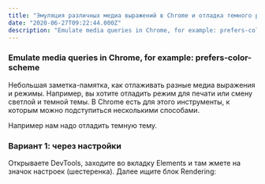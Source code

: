 ```yaml
---
title: "Эмуляция различных медиа выражений в Chrome и отладка темного режима"
date: "2020-06-27T09:22:44.000Z"
description: "Emulate media queries in Chrome, for example: prefers-color-scheme Небольшая заметка-памятка, как отлаживать разные медиа выраже"
---
```


<h3 id="emulate-media-queries-in-chrome-for-example-prefers-color-scheme">Emulate media queries in Chrome, for example: prefers-color-scheme</h3><p>Небольшая заметка-памятка, как отлаживать разные медиа выражения и режимы. Например, вы хотите отладить режим для печати или смену светлой и темной темы. В Chrome есть для этого инструменты, к которым можно подступиться несколькими способами.</p><p>Например нам надо отладить темную тему.</p><h3 id="-1-">Вариант 1: через настройки</h3><p>Открываете DevTools, заходите во вкладку Elements и там жмете на значок настроек (шестеренка). Далее ищите блок Rendering:</p>

